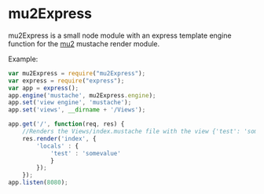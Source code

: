 mu2Express
==========

mu2Express is a small node module with an express template engine function for the [mu2](https://github.com/raycmorgan/Mu) mustache render module.

Example:

```javascript
var mu2Express = require("mu2Express");
var express = require("express");
var app = express();
app.engine('mustache', mu2Express.engine);
app.set('view engine', 'mustache');
app.set('views', __dirname + '/Views');

app.get('/', function(req, res) {
	//Renders the Views/index.mustache file with the view {'test': 'somevalue'} using the mu2 engine
	res.render('index', {
		'locals' : {
			'test' : 'somevalue'
			}
		});
	});
app.listen(8080);
```